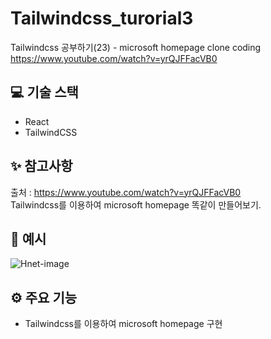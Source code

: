 # Tailwindcss_turorial3
Tailwindcss 공부하기(23) - microsoft homepage clone coding <br/>
https://www.youtube.com/watch?v=yrQJFFacVB0


## 💻 기술 스택

- React
- TailwindCSS

## ✨ 참고사항

출처 : https://www.youtube.com/watch?v=yrQJFFacVB0
<br/>Tailwindcss를 이용하여 microsoft homepage 똑같이 만들어보기.

## 📄 예시

![Hnet-image](https://user-images.githubusercontent.com/81430564/137631662-18f86b72-1a50-4188-bffb-81c06dd4fea3.gif)


## ⚙️ 주요 기능

- Tailwindcss를 이용하여 microsoft homepage 구현

